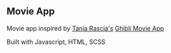 ## Movie App

Movie app inspired by [Tania Rascia's](https://github.com/taniarascia) [Ghibli Movie App](https://taniarascia.github.io/sandbox/ghibli/)

Built with Javascript, HTML, SCSS
